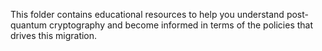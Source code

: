 This folder contains educational resources to help you understand post-quantum cryptography and become informed in terms of the policies that drives this migration.
